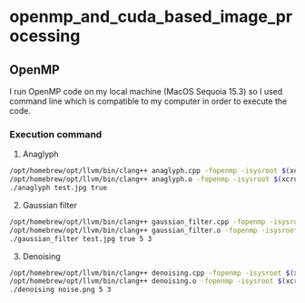 # openmp_and_cuda_based_image_processing

## OpenMP
I run OpenMP code on my local machine (MacOS Sequoia 15.3) so I used command line which is compatible to my computer in order to execute the code.

### Execution command
  1. Anaglyph
  ```bash
  /opt/homebrew/opt/llvm/bin/clang++ anaglyph.cpp -fopenmp -isysroot $(xcrun --show-sdk-path) `pkg-config opencv4 --cflags` -c
  /opt/homebrew/opt/llvm/bin/clang++ anaglyph.o -fopenmp -isysroot $(xcrun --show-sdk-path) -stdlib=libc++ `pkg-config opencv4 --libs` -L/opt/homebrew/opt/llvm/lib -lomp -o anaglyph
  ./anaglyph test.jpg true
  ```
  2. Gaussian filter
  ```bash
  /opt/homebrew/opt/llvm/bin/clang++ gaussian_filter.cpp -fopenmp -isysroot $(xcrun --show-sdk-path) `pkg-config opencv4 --cflags` -c
  /opt/homebrew/opt/llvm/bin/clang++ gaussian_filter.o -fopenmp -isysroot $(xcrun --show-sdk-path) -stdlib=libc++ `pkg-config opencv4 --libs` -L/opt/homebrew/opt/llvm/lib -lomp -o   gaussian_filter
 ./gaussian_filter test.jpg true 5 3
  ```
  3. Denoising
  ```bash
  /opt/homebrew/opt/llvm/bin/clang++ denoising.cpp -fopenmp -isysroot $(xcrun --show-sdk-path) `pkg-config opencv4 --cflags` -c
  /opt/homebrew/opt/llvm/bin/clang++ denoising.o -fopenmp -isysroot $(xcrun --show-sdk-path) -stdlib=libc++ `pkg-config opencv4 --libs` -L/opt/homebrew/opt/llvm/lib -lomp -o denoising
  ./denoising noise.png 5 3
  ```

 
